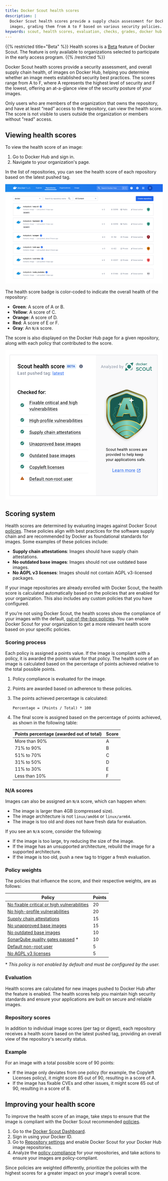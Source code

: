 ```yaml
---
title: Docker Scout health scores
description: |
  Docker Scout health scores provide a supply chain assessment for Docker Hub
  images, grading them from A to F based on various security policies.
keywords: scout, health scores, evaluation, checks, grades, docker hub
---
```


{{% restricted title="Beta" %}}
Health scores is a [Beta](/release-lifecycle/#beta) feature of Docker Scout.
The feature is only available to organizations selected to participate in the
early access program.
{{% /restricted %}}

Docker Scout health scores provide a security assessment, and overall supply
chain health, of images on Docker Hub, helping you determine whether an image
meets established security best practices. The scores range from A to F, where
A represents the highest level of security and F the lowest, offering an
at-a-glance view of the security posture of your images.

Only users who are members of the organization that owns the repository, and
have at least “read” access to the repository, can view the health score. The
score is not visible to users outside the organization or members without
"read" access.

## Viewing health scores

To view the health score of an image:

1. Go to Docker Hub and sign in.
2. Navigate to your organization's page.

In the list of repositories, you can see the health score of each repository
based on the latest pushed tag.

![Repository health score](../images/score-badges-repolist.png)

The health score badge is color-coded to indicate the overall health of the
repository:

- **Green**: A score of A or B.
- **Yellow**: A score of C.
- **Orange**: A score of D.
- **Red**: A score of E or F.
- **Gray**: An `N/A` score.

The score is also displayed on the Docker Hub page for a given repository,
along with each policy that contributed to the score.

![Scout "A" health score](../images/score-a-shiny.png?w=450px)

## Scoring system

Health scores are determined by evaluating images against Docker Scout
[policies](./_index.md). These policies align with best practices for
the software supply chain and are recommended by Docker as foundational
standards for images. Some examples of these policies include:

- **Supply chain attestations**: Images should have supply chain attestations.
- **No outdated base images**: Images should not use outdated base images.
- **No AGPL v3 licenses**: Images should not contain AGPL v3-licensed packages.

If your image repositories are already enrolled with Docker Scout, the health
score is calculated automatically based on the policies that are enabled for
your organization. This also includes any custom policies that you have
configured.

If you're not using Docker Scout, the health scores show the compliance of your
images with the default, [out-of-the-box policies](/manuals/scout/policy/_index.md#out-of-the-box-policies).
You can enable Docker Scout for your organization to get a more relevant health
score based on your specific policies.

### Scoring process

Each policy is assigned a points value. If the image is compliant with a
policy, it is awarded the points value for that policy. The health score of an
image is calculated based on the percentage of points achieved relative to the
total possible points.

1. Policy compliance is evaluated for the image.
2. Points are awarded based on adherence to these policies.
3. The points achieved percentage is calculated:

   ```text
   Percentage = (Points / Total) * 100
   ```

4. The final score is assigned based on the percentage of points achieved, as
   shown in the following table:

   | Points percentage (awarded out of total) | Score |
   | ---------------------------------------- | ----- |
   | More than 90%                            | A     |
   | 71% to 90%                               | B     |
   | 51% to 70%                               | C     |
   | 31% to 50%                               | D     |
   | 11% to 30%                               | E     |
   | Less than 10%                            | F     |

### N/A scores

Images can also be assigned an `N/A` score, which can happen when:

- The image is larger than 4GB (compressed size).
- The image architecture is not `linux/amd64` or `linux/arm64`.
- The image is too old and does not have fresh data for evaluation.

If you see an `N/A` score, consider the following:

- If the image is too large, try reducing the size of the image.
- If the image has an unsupported architecture, rebuild the image for a
  supported architecture.
- If the image is too old, push a new tag to trigger a fresh evaluation.

### Policy weights

The policies that influence the score, and their respective weights, are as follows:

| Policy                                                                                                                     | Points |
| -------------------------------------------------------------------------------------------------------------------------- | ------ |
| [No fixable critical or high vulnerabilities](/manuals/scout/policy/_index.md#no-fixable-critical-or-high-vulnerabilities) | 20     |
| [No high-profile vulnerabilities](/manuals/scout/policy/_index.md#no-high-profile-vulnerabilities)                         | 20     |
| [Supply chain attestations](/manuals/scout/policy/_index.md#supply-chain-attestations)                                     | 15     |
| [No unapproved base images](/manuals/scout/policy/_index.md#no-unapproved-base-images)                                     | 15     |
| [No outdated base images](/manuals/scout/policy/_index.md#no-outdated-base-images)                                         | 10     |
| [SonarQube quality gates passed](/manuals/scout/policy/_index.md#sonarqube-quality-gates-passed) \*                        | 10     |
| [Default non-root user](/manuals/scout/policy/_index.md#default-non-root-user)                                             | 5      |
| [No AGPL v3 licenses](/manuals/scout/policy/_index.md#no-agpl-v3-licenses)                                                 | 5      |

\* _This policy is not enabled by default and must be configured by the user._

### Evaluation

Health scores are calculated for new images pushed to Docker Hub after the
feature is enabled. The health scores help you maintain high security standards
and ensure your applications are built on secure and reliable images.

### Repository scores

In addition to individual image scores (per tag or digest), each repository
receives a health score based on the latest pushed tag, providing an overall
view of the repository's security status.

### Example

For an image with a total possible score of 90 points:

- If the image only deviates from one policy (for example, the Copyleft
  Licenses policy), it might score 85 out of 90, resulting in a score of A.
- If the image has fixable CVEs and other issues, it might score 65 out of 90,
  resulting in a score of B.

## Improving your health score

To improve the health score of an image, take steps to ensure that the image is
compliant with the Docker Scout recommended [policies](./_index.md).

1. Go to the [Docker Scout Dashboard](https://scout.docker.com/).
2. Sign in using your Docker ID.
3. Go to [Repository settings](https://scout.docker.com/settings/repos) and
   enable Docker Scout for your Docker Hub image repositories.
4. Analyze the [policy compliance](./_index.md) for your repositories,
   and take actions to ensure your images are policy-compliant.

Since policies are weighted differently, prioritize the policies with the
highest scores for a greater impact on your image's overall score.
